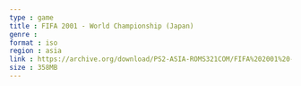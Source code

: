 ```yaml
---
type : game
title : FIFA 2001 - World Championship (Japan)
genre : 
format : iso
region : asia
link : https://archive.org/download/PS2-ASIA-ROMS321COM/FIFA%202001%20-%20World%20Championship%20%28Japan%29.7z
size : 358MB
---
```

